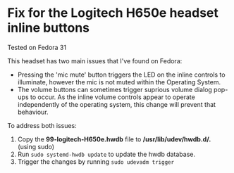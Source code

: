 # Fix for the Logitech H650e headset inline buttons #
Tested on Fedora 31

This headset has two main issues that I've found on Fedora:

- Pressing the 'mic mute' button triggers the LED on the inline controls to illuminate, however the mic is not muted within the Operating System.
- The volume buttons can sometimes trigger suprious volume dialog pop-ups to occur. As the inline volume controls appear to operate independently of the operating system, this change will prevent that behaviour.

To address both issues:

1. Copy the **99-logitech-H650e.hwdb** file to **/usr/lib/udev/hwdb.d/.** (using sudo)
2. Run ```sudo systemd-hwdb update``` to update the hwdb database.
3. Trigger the changes by running ```sudo udevadm trigger```
